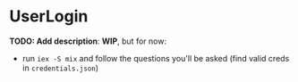 # UserLogin

**TODO: Add description**: **WIP**, but for now:
- run `iex -S mix` and follow the questions you'll be asked (find valid creds in `credentials.json`)

